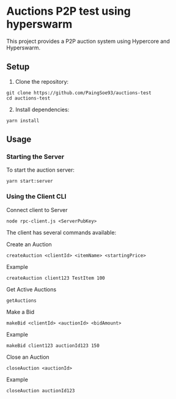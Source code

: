 # Auctions P2P test using hyperswarm

This project provides a P2P auction system using Hypercore and Hyperswarm.

## Setup

1. Clone the repository:

```
git clone https://github.com/PaingSoe93/auctions-test
cd auctions-test
```

2. Install dependencies:

```
yarn install
```

## Usage

### Starting the Server

To start the auction server:

```
yarn start:server
```

### Using the Client CLI

Connect client to Server

```
node rpc-client.js <ServerPubKey>
```

The client has several commands available:

Create an Auction

```
createAuction <clientId> <itemName> <startingPrice>
```

Example

```
createAuction client123 TestItem 100
```

Get Active Auctions

```
getAuctions
```

Make a Bid

```
makeBid <clientId> <auctionId> <bidAmount>
```

Example

```
makeBid client123 auctionId123 150
```

Close an Auction

```
closeAuction <auctionId>
```

Example

```
closeAuction auctionId123
```
